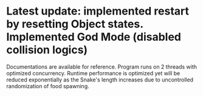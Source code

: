 # Latest update: implemented restart by resetting Object states. Implemented God Mode (disabled collision logics)
Documentations are available for reference. Program runs on 2 threads with optimized concurrency.
Runtime performance is optimized yet will be reduced exponentially as the Snake's length increases due to uncontrolled randomization of food spawning.

